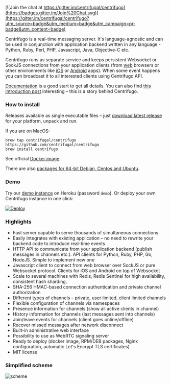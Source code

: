 [![Join the chat at https://gitter.im/centrifugal/centrifugo](https://badges.gitter.im/Join%20Chat.svg)](https://gitter.im/centrifugal/centrifugo?utm_source=badge&utm_medium=badge&utm_campaign=pr-badge&utm_content=badge)

Centrifugo is a real-time messaging server. It's language-agnostic and can be used in conjunction with application backend written in any language - Python, Ruby, Perl, PHP, Javascript, Java, Objective-C etc.

Centrifugo runs as separate service and keeps persistent Websocket or SockJS connections from your application clients (from [web](https://github.com/centrifugal/centrifuge-js) browsers or other environments like [iOS](https://github.com/centrifugal/centrifuge-ios) or [Android](https://github.com/centrifugal/centrifuge-android) apps). When some event happens you can broadcast it to all interested clients using Centrifugo API.

[Documentation](http://fzambia.gitbooks.io/centrifugal/content/) is a good start to get all details. You can also find [this introduction post](https://medium.com/@fzambia/four-years-in-centrifuge-ce7a94e8b1a8) interesting – this is a story behind Centrifugo.

### How to install

Releases available as single executable files – just [download latest release](https://github.com/centrifugal/centrifugo/releases) for your platform, unpack and run.

If you are on MacOS:

```
brew tap centrifugal/centrifugo https://github.com/centrifugal/centrifugo
brew install centrifugo
```

See official [Docker image](https://hub.docker.com/r/centrifugo/centrifugo/).

There are also [packages for 64-bit Debian, Centos and Ubuntu](https://packagecloud.io/FZambia/centrifugo).

### Demo

Try our [demo instance](https://centrifugo.herokuapp.com/) on Heroku (password `demo`). Or deploy your own Centrifugo instance in one click:

[![Deploy](https://www.herokucdn.com/deploy/button.png)](https://heroku.com/deploy?template=https://github.com/mrk13n/centrifugoserver)

### Highlights

* Fast server capable to serve thousands of simultaneous connections
* Easily integrates with existing application – no need to rewrite your backend code to introduce real-time events
* HTTP API to communicate from your application backend (publish messages in channels etc.). API clients for Python, Ruby, PHP, Go, NodeJS. Simple to implement new one
* Javascript client to connect from web browser over SockJS or pure Websocket protocol. Clients for iOS and Android on top of Websocket
* Scale to several machines with Redis, Redis Sentinel for high availability, consistent hash sharding.
* SHA-256 HMAC-based connection authentication and private channel authorization
* Different types of channels – private, user limited, client limited channels
* Flexible configuration of channels via namespaces
* Presence information for channels (show all active clients in channel)
* History information for channels (last messages sent into channels)
* Join/leave events for channels (client goes online/offline)
* Recover missed messages after network disconnect
* Built-in administrative web interface
* Possibility to use as WebRTC signaling server
* Ready to deploy (docker image, RPM/DEB packages, Nginx configuration, automatic Let's Encrypt TLS certificates)
* MIT license

### Simplified scheme

![scheme](https://raw.githubusercontent.com/centrifugal/documentation/master/assets/images/scheme.png)
